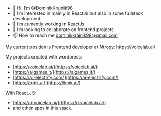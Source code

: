 - 👋 Hi, I’m @DominikKrajnik98
- 👀 I’m interested in mainly in ReactJs but also in some fullstack development
- 🌱 I’m currently working in ReactJs
- 💞️ I’m looking to collaborate on frontend projects
- 📫 How to reach me dominikkrajnik98@gmail.com

My current position is Frontend developer at Ntropy:
https://voicelab.ai/

My projects created with wordpress:
 - [https://voicelab.ai/](https://voicelab.ai/)
 - [https://aigames.it/](https://aigames.it/)
 - [https://ai-electrify.com/](https://ai-electrify.com/)
 - [https://bmk.ai/](https://bmk.ai/)

With React.JS:
 - [https://ri.voicelab.ai/](https://ri.voicelab.ai/)
 - and other apps in this stack.
